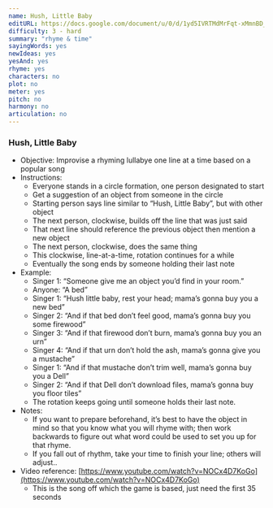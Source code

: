 ```yaml
---
name: Hush, Little Baby
editURL: https://docs.google.com/document/u/0/d/1yd5IVRTMdMrFqt-xMmnBD_p98dvjNjVcHGyTW_xGyPE/edit
difficulty: 3 - hard
summary: "rhyme & time"
sayingWords: yes
newIdeas: yes
yesAnd: yes
rhyme: yes
characters: no
plot: no
meter: yes
pitch: no
harmony: no
articulation: no
---
```


### Hush, Little Baby

* Objective: Improvise a rhyming lullabye one line at a time based on a popular song  
* Instructions:   
  * Everyone stands in a circle formation, one person designated to start  
  * Get a suggestion of an object from someone in the circle  
  * Starting person says line similar to “Hush, Little Baby”, but with other object  
  * The next person, clockwise, builds off the line that was just said  
  * That next line should reference the previous object then mention a new object  
  * The next person, clockwise, does the same thing  
  * This clockwise, line-at-a-time, rotation continues for a while  
  * Eventually the song ends by someone holding their last note  
* Example:  
  * Singer 1: “Someone give me an object you’d find in your room.”  
  * Anyone: “A bed”  
  * Singer 1: “Hush little baby, rest your head; mama’s gonna buy you a new bed”  
  * Singer 2: “And if that bed don’t feel good, mama’s gonna buy you some firewood”  
  * Singer 3: “And if that firewood don’t burn, mama’s gonna buy you an urn”  
  * Singer 4: “And if that urn don’t hold the ash, mama’s gonna give you a mustache”  
  * Singer 1: “And if that mustache don’t trim well, mama’s gonna buy you a Dell”  
  * Singer 2: “And if that Dell don’t download files, mama’s gonna buy you floor tiles”  
  * The rotation keeps going until someone holds their last note.  
* Notes:  
  * If you want to prepare beforehand, it’s best to have the object in mind so that you know what you will rhyme with; then work backwards to figure out what word could be used to set you up for that rhyme.  
  * If you fall out of rhythm, take your time to finish your line; others will adjust..  
* Video reference: [https://www.youtube.com/watch?v=NOCx4D7KoGo](https://www.youtube.com/watch?v=NOCx4D7KoGo)   
  * This is the song off which the game is based, just need the first 35 seconds